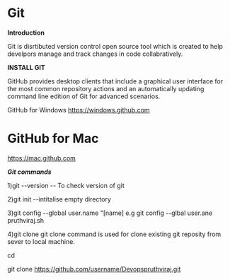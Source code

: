# Git
**Introduction**

Git is disrtibuted version control open source tool which is created to help develpors manage and track changes in code collabratively.

**INSTALL GIT**

GitHub provides desktop clients that include a graphical user
interface for the most common repository actions and an automatically updating command line edition of Git for advanced scenarios.

GitHub for Windows
https://windows.github.com

 # GitHub for Mac
https://mac.github.com

***Git commands***

1)git --version -- To check version of git

2)git init --intitalise empty directory

3)git config --global user.name "[name] 
e.g git config --glbal user.ane pruthviraj.sh
  
4)git clone 
 git clone command is used for clone existing git reposity from sever to local machine.
 
 cd <path where you want to clone and create repository> 
 
 git clone https://github.com/username/Devopspruthviraj.git

	
